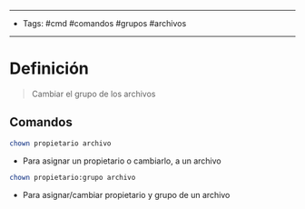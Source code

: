 --------------------
- Tags: #cmd #comandos #grupos #archivos 
-----------------------------
# Definición

> Cambiar el grupo de los archivos

## Comandos

```bash
chown propietario archivo
```
- Para asignar un propietario o cambiarlo, a un archivo

```bash
chown propietario:grupo archivo
```
- Para asignar/cambiar propietario y grupo de un archivo